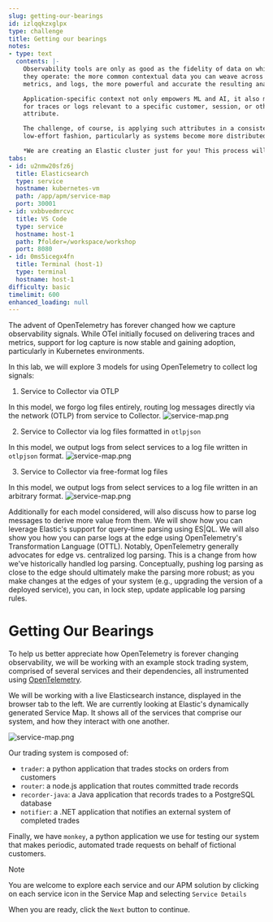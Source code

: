 ```yaml
---
slug: getting-our-bearings
id: izlqqkzxglpx
type: challenge
title: Getting our bearings
notes:
- type: text
  contents: |-
    Observability tools are only as good as the fidelity of data on which
    they operate: the more common contextual data you can weave across your traces,
    metrics, and logs, the more powerful and accurate the resulting analysis.

    Application-specific context not only empowers ML and AI, it also makes it possible to quickly search
    for traces or logs relevant to a specific customer, session, or other market-specific
    attribute.

    The challenge, of course, is applying such attributes in a consistent,
    low-effort fashion, particularly as systems become more distributed and complex.

    *We are creating an Elastic cluster just for you! This process will take 2 to 3 minutes. When the  `Start` bottom appears in the bottom-right, click it to get started!*
tabs:
- id: u2nmw20sfz6j
  title: Elasticsearch
  type: service
  hostname: kubernetes-vm
  path: /app/apm/service-map
  port: 30001
- id: vxbbvedmrcvc
  title: VS Code
  type: service
  hostname: host-1
  path: ?folder=/workspace/workshop
  port: 8080
- id: 0ms5icegx4fn
  title: Terminal (host-1)
  type: terminal
  hostname: host-1
difficulty: basic
timelimit: 600
enhanced_loading: null
---
```


The advent of OpenTelemetry has forever changed how we capture observability signals. While OTel initially focused on delivering traces and metrics, support for log capture is now stable and gaining adoption, particularly in Kubernetes environments.

In this lab, we will explore 3 models for using OpenTelemetry to collect log signals:

1) Service to Collector via OTLP

In this model, we forgo log files entirely, routing log messages directly via the network (OTLP) from service to Collector.
![service-map.png](../assets/method1.png)

2) Service to Collector via log files formatted in `otlpjson`

In this model, we output logs from select services to a log file written in `otlpjson` format.
![service-map.png](../assets/method2.png)

3) Service to Collector via free-format log files

In this model, we output logs from select services to a log file written in an arbitrary format.
![service-map.png](../assets/method3.png)

Additionally for each model considered, will also discuss how to parse log messages to derive more value from them. We will show how you can leverage Elastic's support for query-time parsing using ES|QL. We will also show you how you can parse logs at the edge using OpenTelemetry's Transformation Language (OTTL). Notably, OpenTelemetry generally advocates for edge vs. centralized log parsing. This is a change from how we've historically handled log parsing. Conceptually, pushing log parsing as close to the edge should ultimately make the parsing more robust; as you make changes at the edges of your system (e.g., upgrading the version of a deployed service), you can, in lock step, update applicable log parsing rules.

Getting Our Bearings
===

To help us better appreciate how OpenTelemetry is forever changing observability, we will be working with an example stock trading system, comprised of several services and their dependencies, all instrumented using [OpenTelemetry](https://opentelemetry.io).

We will be working with a live Elasticsearch instance, displayed in the browser tab to the left. We are currently looking at Elastic's dynamically generated Service Map. It shows all of the services that comprise our system, and how they interact with one another.

![service-map.png](../assets/service-map.png)

Our trading system is composed of:
* `trader`: a python application that trades stocks on orders from customers
* `router`: a node.js application that routes committed trade records
* `recorder-java`: a Java application that records trades to a PostgreSQL database
* `notifier`: a .NET application that notifies an external system of completed trades

Finally, we have `monkey`, a python application we use for testing our system that makes periodic, automated trade requests on behalf of fictional customers.

> [!NOTE]
> You are welcome to explore each service and our APM solution by clicking on each service icon in the Service Map and selecting `Service Details`

When you are ready, click the `Next` button to continue.
